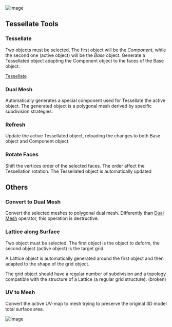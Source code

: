 ![image](http://alessandrozomparelli.com/tissue/Tissue%20Tools.jpg)

Tessellate Tools
------
### Tessellate
Two objects must be selected. The first object will be the _Component_, while the second one (active object) will be the _Base_ object.
Generate a Tessellated object adapting the Component object to the faces of the Base object.

[Tessellate](https://github.com/alessandro-zomparelli/tissue/wiki/Tessellate)

### Dual Mesh
Automatically generates a special component used for Tessellate the active object. The generated object is a polygonal mesh derived by specific subdivision strategies.

### Refresh
Update the active Tessellated object, reloading the changes to both Base object and Component object.
### Rotate Faces
Shift the vertices order of the selected faces. The order affect the Tessellation rotation. The Tessellated object is automatically updated

Others
------
### Convert to Dual Mesh
Convert the selected meshes to polygonal dual mesh. Differently than [Dual Mesh](https://github.com/alessandro-zomparelli/tissue/wiki/Tissue-Tools#dual-mesh) operator, this operation is destructive. 

### Lattice along Surface
Two object must be selected. The first object is the object to deform, the second object (active object) is the target grid. 

A Lattice object is automatically generated around the first object and then adapted to the shape of the grid object.

The grid object should have a regular number of subdivision and a topology compatible with the structure of a Lattice (a regular grid structure).
(broken)

### UV to Mesh
Convert the active UV-map to mesh trying to preserve the original 3D model total surface area.

![image](http://alessandrozomparelli.com/tissue/UV%20to%20Mesh.png)
